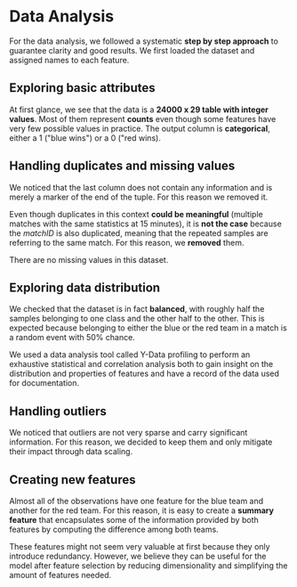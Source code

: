 # Data Analysis

For the data analysis, we followed a systematic **step by step approach** to guarantee clarity and good results.
We first loaded the dataset and assigned names to each feature.

## Exploring basic attributes

At first glance, we see that the data is a **24000 x 29 table with integer values**. Most of them represent **counts** even though some features have very few possible values in practice. The output column is **categorical**, either a 1 ("blue wins") or a 0 ("red wins).

## Handling duplicates and missing values

We noticed that the last column does not contain any information and is merely a marker of the end of the tuple. For this reason we removed it.

Even though duplicates in this context **could be meaningful** (multiple matches with the same statistics at 15 minutes), it is **not the case** because the *matchID* is also duplicated, meaning that the repeated samples are referring to the same match. For this reason, we **removed** them.

There are no missing values in this dataset.

## Exploring data distribution

We checked that the dataset is in fact **balanced**, with roughly half the samples belonging to one class and the other half to the other. This is expected because belonging to either the blue or the red team in a match is a random event with 50% chance.

We used a data analysis tool called Y-Data profiling to perform an exhaustive statistical and correlation analysis both to gain insight on the distribution and properties of features and have a record of the data used for documentation.

## Handling outliers

We noticed that outliers are not very sparse and carry significant information. For this reason, we decided to keep them and only mitigate their impact through data scaling.

## Creating new features

Almost all of the observations have one feature for the blue team and another for the red team. For this reason, it is easy to create a **summary feature** that encapsulates some of the information provided by both features by computing the difference among both teams.

These features might not seem very valuable at first because they only introduce redundancy. However, we believe they can be useful for the model after feature selection by reducing dimensionality and simplifying the amount of features needed.
